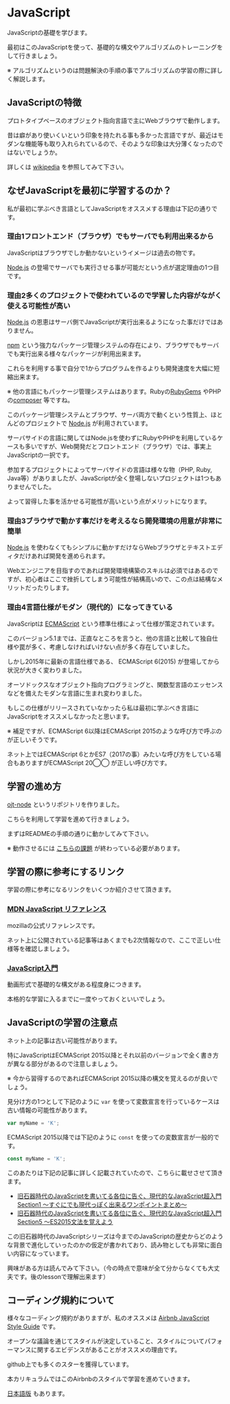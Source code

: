 # JavaScript

JavaScriptの基礎を学びます。

最初はこのJavaScriptを使って、基礎的な構文やアルゴリズムのトレーニングをして行きましょう。

※ アルゴリズムというのは問題解決の手順の事でアルゴリズムの学習の際に詳しく解説します。

## JavaScriptの特徴

プロトタイプベースのオブジェクト指向言語で主にWebブラウザで動作します。

昔は癖があり使いくいという印象を持たれる事も多かった言語ですが、最近はモダンな機能等も取り入れられているので、そのような印象は大分薄くなったのではないでしょうか。

詳しくは [wikipedia](https://ja.wikipedia.org/wiki/JavaScript) を参照してみて下さい。

## なぜJavaScriptを最初に学習するのか？

私が最初に学ぶべき言語としてJavaScriptをオススメする理由は下記の通りです。

### 理由1フロントエンド（ブラウザ）でもサーバでも利用出来るから

JavaScriptはブラウザでしか動かないというイメージは過去の物です。

[Node.js](https://nodejs.org/ja/) の登場でサーバでも実行させる事が可能だという点が選定理由の1つ目です。

### 理由2多くのプロジェクトで使われているので学習した内容がながく使える可能性が高い

[Node.js](https://nodejs.org/ja/) の恩恵はサーバ側でJavaScriptが実行出来るようになった事だけではありません。

[npm](https://www.npmjs.com/) という強力なパッケージ管理システムの存在により、ブラウザでもサーバでも実行出来る様々なパッケージが利用出来ます。

これらを利用する事で自分で1からプログラムを作るよりも開発速度を大幅に短縮出来ます。

※ 他の言語にもパッケージ管理システムはあります。Rubyの[RubyGems](https://rubygems.org/) やPHPの[composer](https://getcomposer.org/) 等ですね。

このパッケージ管理システムとブラウザ、サーバ両方で動くという性質上、ほとんどのプロジェクトで [Node.js](https://nodejs.org/ja/) が利用されています。

サーバサイドの言語に関してはNode.jsを使わずにRubyやPHPを利用しているケースも多いですが、Web開発だとフロントエンド（ブラウザ）では、事実上JavaScriptの一択です。

参加するプロジェクトによってサーバサイドの言語は様々な物（PHP, Ruby, Java等）がありましたが、JavaScriptが全く登場しないプロジェクトは1つもありませんでした。

よって習得した事を活かせる可能性が高いという点がメリットになります。

### 理由3ブラウザで動かす事だけを考えるなら開発環境の用意が非常に簡単

[Node.js](https://nodejs.org/ja/) を使わなくてもシンプルに動かすだけならWebブラウザとテキストエディタだけあれば開発を進められます。

Webエンジニアを目指すのであれば開発環境構築のスキルは必須ではあるのですが、初心者はここで挫折してしまう可能性が結構高いので、この点は結構なメリットだったりします。

### 理由4言語仕様がモダン（現代的）になってきている

JavaScriptは [ECMAScript](https://ja.wikipedia.org/wiki/ECMAScript) という標準仕様によって仕様が策定されています。

このバージョン5.1までは、正直なところを言うと、他の言語と比較して独自仕様や罠が多く、考慮しなければいけない点が多く存在していました。

しかし2015年に最新の言語仕様である、 ECMAScript 6(2015) が登場してから状況が大きく変わりました。

オーソドックスなオブジェクト指向プログラミングと、関数型言語のエッセンスなどを備えたモダンな言語に生まれ変わりました。

もしこの仕様がリリースされていなかったら私は最初に学ぶべき言語にJavaScriptをオススメしなかったと思います。

※ 補足ですが、ECMAScript 6以降はECMAScript 2015のような呼び方で呼ぶのが正しいそうです。

ネット上ではECMAScript 6とかES7（2017の事）みたいな呼び方をしている場合もありますがECMAScript 20◯◯ が正しい呼び方です。

## 学習の進め方

[ojt-node](https://github.com/keita-nishimoto/ojt-node) というリポジトリを作りました。

こちらを利用して学習を進めて行きましょう。

まずはREADMEの手順の通りに動かしてみて下さい。

※ 動作させるには [こちらの課題](https://github.com/keita-nishimoto/web-developer-ojt/blob/master/linux/task.md) が終わっている必要があります。

## 学習の際に参考にするリンク

学習の際に参考になるリンクをいくつか紹介させて頂きます。

### [MDN JavaScript リファレンス](https://developer.mozilla.org/ja/docs/Web/JavaScript/Reference)

mozillaの公式リファレンスです。

ネット上に公開されている記事等はあくまでも2次情報なので、ここで正しい仕様等を確認しましょう。

### [JavaScript入門](https://dotinstall.com/lessons/basic_javascript_v2)

動画形式で基礎的な構文がある程度身につきます。

本格的な学習に入るまでに一度やっておくといいでしょう。

## JavaScriptの学習の注意点

ネット上の記事は古い可能性があります。

特にJavaScriptはECMAScript 2015以降とそれ以前のバージョンで全く書き方が異なる部分があるので注意しましょう。

※ 今から習得するのであればECMAScript 2015以降の構文を覚えるのが良いでしょう。

見分け方の1つとして下記のように `var` を使って変数宣言を行っているケースは古い情報の可能性があります。

```javascript 1.8
var myName = 'K';
```

ECMAScript 2015以降では下記のように `const` を使っての変数宣言が一般的です。

```javascript 1.8
const myName = 'K';
```

このあたりは下記の記事に詳しく記載されていたので、こちらに載せさせて頂きます。

- [旧石器時代のJavaScriptを書いてる各位に告ぐ、現代的なJavaScript超入門 Section1 ～すぐにでも現代っぽく出来るワンポイントまとめ～](https://qiita.com/gaogao_9/items/ec2b867d6941173fd0b1)
- [旧石器時代のJavaScriptを書いてる各位に告ぐ、現代的なJavaScript超入門 Section5 ～ES2015文法を覚えよう](https://qiita.com/gaogao_9/items/18b20ad9b76c9c81b5fa)

この旧石器時代のJavaScriptシリーズは今までのJavaScriptの歴史からどのような背景で進化していったのかの仮定が書かれており、読み物としても非常に面白い内容になっています。

興味がある方は読んでみて下さい。（今の時点で意味が全て分からなくても大丈夫です。後のlessonで理解出来ます）

## コーディング規約について

様々なコーディング規約がありますが、私のオススメは [Airbnb JavaScript Style Guide](https://github.com/airbnb/javascript) です。

オープンな議論を通じてスタイルが決定していること、スタイルについてパフォーマンスに関するエビデンスがあることがオススメの理由です。

github上でも多くのスターを獲得しています。

本カリキュラムではこのAirbnbのスタイルで学習を進めていきます。

[日本語版](http://mitsuruog.github.io/javascript-style-guide/README.md) もあります。

